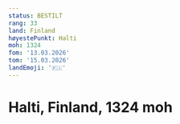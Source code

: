 ```yaml
---
status: BESTILT
rang: 33
land: Finland
høyestePunkt: Halti
moh: 1324
fom: '13.03.2026'
tom: '15.03.2026'
landEmoji: '🇫🇮'
---
```


# Halti, Finland, 1324 moh